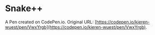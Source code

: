 # Snake++

A Pen created on CodePen.io. Original URL: [https://codepen.io/kieren-wuest/pen/VwxYrgb](https://codepen.io/kieren-wuest/pen/VwxYrgb).

